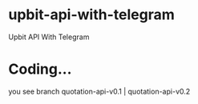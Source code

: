 # upbit-api-with-telegram
Upbit API With Telegram

# Coding...

you see branch quotation-api-v0.1 | quotation-api-v0.2

